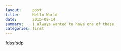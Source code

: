 ```yaml
---
layout:     post
title:      Hello World
date:       2015-09-14
summary:    I always wanted to have one of these.
categories: first
---
```

fdssfsdp
